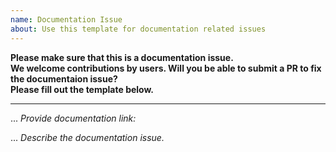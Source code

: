 ```yaml
---
name: Documentation Issue
about: Use this template for documentation related issues
---
```


**Please make sure that this is a documentation issue.**\
**We welcome contributions by users. Will you be able to submit a PR to fix the documentaion issue?**\
**Please fill out the template below.**
___

... _Provide documentation link:_

... _Describe the documentation issue._
